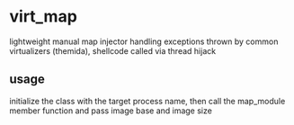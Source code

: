 # virt_map
lightweight manual map injector handling exceptions thrown by common virtualizers (themida), shellcode called via thread hijack

## usage
initialize the class with the target process name, then call the map_module member function and pass image base and image size
